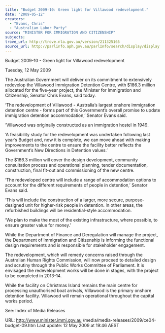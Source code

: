 ```yaml
---
title: "Budget 2009-10: Green light for Villawood redevelopment."
date: "2009-05-12"
creators:
  - "Evans, Chris"
  - "Australian Labor Party"
source: "MINISTER FOR IMMIGRATION AND CITIZENSHIP"
subjects:
trove_url: http://trove.nla.gov.au/version/211325165
source_url: http://parlinfo.aph.gov.au/parlInfo/search/display/display.w3p;query=Id%3A%22media/pressrel/EMVT6%22
---
```


 

 

 Budget 2009-10 - Green light for Villawood redevelopment 

 Tuesday, 12 May 2009 

 The Australian Government will deliver on its commitment to extensively redevelop  the Villawood Immigration Detention Centre, with $186.3 million allocated for the  five-year project, the Minister for Immigration and Citizenship, Senator Chris Evans,  said today. 

 ‘The redevelopment of Villawood - Australia’s largest onshore immigration detention  centre - forms part of this Government’s overall promise to update immigration  detention accommodation,’ Senator Evans said. 

 ‘Villawood was originally constructed as an immigration hostel in 1949. 

 ‘A feasibility study for the redevelopment was undertaken following last year’s  Budget and, now it is complete, we can move ahead with making improvements to  the centre to ensure the facility better reflects the Government’s New Directions in  Detention values.’ 

 The $186.3 million will cover the design development, community consultation  process and operational planning, tender documentation, construction, final fit-out  and commissioning of the new centre. 

 ‘The redeveloped centre will include a range of accommodation options to account  for the different requirements of people in detention,’ Senator Evans said. 

 ‘This will include the construction of a larger, more secure, purpose-designed unit for  higher-risk people in detention. In other areas, the refurbished buildings will be  residential-style accommodation. 

 ‘We plan to make the most of the existing infrastructure, where possible, to ensure  greater value for money.’ 

 While the Department of Finance and Deregulation will manage the project, the  Department of Immigration and Citizenship is informing the functional design  requirements and is responsible for stakeholder engagement. 

 The redevelopment, which will remedy concerns raised through the Australian  Human Rights Commission, will now proceed to detailed design and scrutiny through  the Public Works Committee of Parliament. It is envisaged the redevelopment works  will be done in stages, with the project to be completed in 2013-14. 

 While the facility on Christmas Island remains the main centre for processing  unauthorised boat arrivals, Villawood is the primary onshore detention facility.  Villawood will remain operational throughout the capital works period. 

 

 See:  Index of Media Releases 

 URL: http://www.minister.immi.gov.au /media/media-releases/2009/ce04-budget-09.htm   Last update: 12 May 2009 at 19:46 AEST  

  

